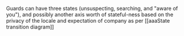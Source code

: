 Guards can have three states (unsuspecting, searching, and "aware of you"), and possibly another axis worth of stateful-ness based on the privacy of the locale and expectation of company as per [[aaaState transition diagram]]



 